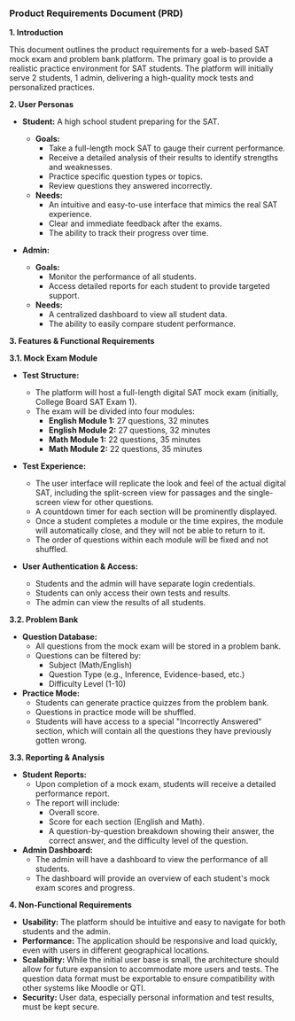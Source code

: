 ### **Product Requirements Document (PRD)**

**1. Introduction**

This document outlines the product requirements for a web-based SAT mock exam and problem bank platform. The primary goal is to provide a realistic practice environment for SAT students. The platform will initially serve 2 students, 1 admin, delivering a high-quality mock tests and personalized practices.

**2. User Personas**

*   **Student:** A high school student preparing for the SAT.
    *   **Goals:**
        *   Take a full-length mock SAT to gauge their current performance.
        *   Receive a detailed analysis of their results to identify strengths and weaknesses.
        *   Practice specific question types or topics.
        *   Review questions they answered incorrectly.
    *   **Needs:**
        *   An intuitive and easy-to-use interface that mimics the real SAT experience.
        *   Clear and immediate feedback after the exams.
        *   The ability to track their progress over time.

*   **Admin:**
    *   **Goals:**
        *   Monitor the performance of all students.
        *   Access detailed reports for each student to provide targeted support.
    *   **Needs:**
        *   A centralized dashboard to view all student data.
        *   The ability to easily compare student performance.

**3. Features & Functional Requirements**

**3.1. Mock Exam Module**

*   **Test Structure:**
    *   The platform will host a full-length digital SAT mock exam (initially, College Board SAT Exam 1).
    *   The exam will be divided into four modules:
        *   **English Module 1:** 27 questions, 32 minutes
        *   **English Module 2:** 27 questions, 32 minutes
        *   **Math Module 1:** 22 questions, 35 minutes
        *   **Math Module 2:** 22 questions, 35 minutes
    
*   **Test Experience:**
    *   The user interface will replicate the look and feel of the actual digital SAT, including the split-screen view for passages and the single-screen view for other questions.
    *   A countdown timer for each section will be prominently displayed.
    *   Once a student completes a module or the time expires, the module will automatically close, and they will not be able to return to it.
    *   The order of questions within each module will be fixed and not shuffled.
*   **User Authentication & Access:**
    *   Students and the admin will have separate login credentials.
    *   Students can only access their own tests and results.
    *   The admin can view the results of all students.

**3.2. Problem Bank**

*   **Question Database:**
    *   All questions from the mock exam will be stored in a problem bank.
    *   Questions can be filtered by:
        *   Subject (Math/English)
        *   Question Type (e.g., Inference, Evidence-based, etc.)
        *   Difficulty Level (1-10)
*   **Practice Mode:**
    *   Students can generate practice quizzes from the problem bank.
    *   Questions in practice mode will be shuffled.
    *   Students will have access to a special "Incorrectly Answered" section, which will contain all the questions they have previously gotten wrong.

**3.3. Reporting & Analysis**

*   **Student Reports:**
    *   Upon completion of a mock exam, students will receive a detailed performance report.
    *   The report will include:
        *   Overall score.
        *   Score for each section (English and Math).
        *   A question-by-question breakdown showing their answer, the correct answer, and the difficulty level of the question.
*   **Admin Dashboard:**
    *   The admin will have a dashboard to view the performance of all students.
    *   The dashboard will provide an overview of each student's mock exam scores and progress.

**4. Non-Functional Requirements**

*   **Usability:** The platform should be intuitive and easy to navigate for both students and the admin.
*   **Performance:** The application should be responsive and load quickly, even with users in different geographical locations.
*   **Scalability:** While the initial user base is small, the architecture should allow for future expansion to accommodate more users and tests. The question data format must be exportable to ensure compatibility with other systems like Moodle or QTI.
*   **Security:** User data, especially personal information and test results, must be kept secure.